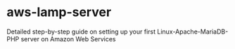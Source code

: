 # aws-lamp-server
Detailed step-by-step guide on setting up your first Linux-Apache-MariaDB-PHP server on Amazon Web Services
